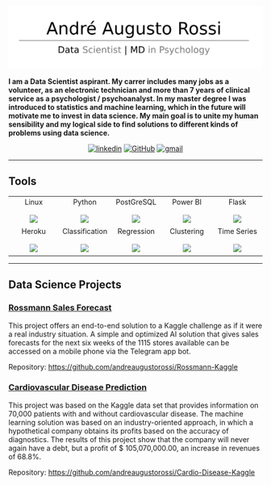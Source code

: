 ![](andre.png)



**I am a Data Scientist aspirant. My carrer includes many jobs as a volunteer, as an electronic technician and more than 7 years of clinical service as a psychologist / psychoanalyst. In my master degree I was introduced to statistics and machine learning, which in the future will motivate me to invest in data science. My main goal is to unite my human sensibility and my logical side to find solutions to different kinds of problems using data science.**  




<p align="center">
  <a href="https://www.linkedin.com/in/andre-augusto-rossi" target="_blank"><img alt="linkedin" src="https://img.shields.io/badge/-LinkedIn-0077B5?style=flat-square&logo=Linkedin&logoColor=white"></a>
    <a href="https://github.com/andreaugustorossi" target="_blank"><img alt="GitHub" src="https://img.shields.io/badge/-@andreaugustorossi-181717?style=flat-square&logo=GitHub&logoColor=white"></a>
    <a href="mailto:andreaugustorossi@gmail.com?subject=Hello%20Andre" target="_blank"><img alt="gmail" src="https://img.shields.io/badge/-Gmail-c14438?style=flat-square&logo=Gmail&logoColor=white&link=mailto:andreaugustorossi@gmail.com"></a>

---
## Tools
<p align="left">
 <table>
  <tbody>
    <tr valign="top">
      <td width="20%" align="center">
        <span>Linux</span><br><br>
        <img height="64px" src="http://pngimg.com/uploads/linux/linux_PNG48.png">
      </td>
      <td width="20%" align="center">
        <span>Python</span><br><br>
        <img height="64px" src="https://cdn.svgporn.com/logos/python.svg">
      </td>
      <td width="20%" align="center">
        <span>PostGreSQL</span><br><br>
        <img height="64px" src="https://cdn.svgporn.com/logos/postgresql.svg">
      </td>
      <td width="20%" align="center">
        <span>Power BI</span><br><br>
        <img height="64px" src="https://cdn.worldvectorlogo.com/logos/power-bi.svg">
      </td>
      <td width="20%" align="center">
        <span>Flask</span><br><br>
        <img height="64px" src="https://flask.palletsprojects.com/en/1.1.x/_images/flask-logo.png">
      </td>
    </tr>
    <tr valign="top">
      <td width="20%" align="center">
        <span>Heroku</span><br><br>
        <img height="64px" src="https://blog.4linux.com.br/wp-content/uploads/2018/01/Heroku.png">
      </td>
      <td width="20%" align="center">
        <span>Classification</span><br><br>
        <img height="64px" src="https://static.javatpoint.com/tutorial/machine-learning/images/classification-algorithm-in-machine-learning.png">
      </td>
      </td>
      <td width="20%" align="center">
        <span>Regression</span><br><br>
        <img height="64px" src="https://miro.medium.com/max/1200/1*87aMm1RRoaxS4Sy8Q-XMDg.jpeg">
      </td>
    <td width="20%" align="center">
        <span>Clustering</span><br><br>
        <img height="64px" src="https://prateekvjoshi.files.wordpress.com/2013/06/main.jpg">
      </td>
      <td width="20%" align="center">
        <span>Time Series</span><br><br>
        <img height="64px" src="https://3qeqpr26caki16dnhd19sv6by6v-wpengine.netdna-ssl.com/wp-content/uploads/2016/07/Naive-Time-Series-Prediction-With-Neural-Networks.png">
  </tbody>
</table>
</p>

---
 ## Data Science Projects
  ### [Rossmann Sales Forecast](https://github.com/andreaugustorossi/Rossmann-Kaggle)

This project offers an end-to-end solution to a Kaggle challenge as if it were a real industry situation. A simple and optimized AI solution that gives sales forecasts for the next six weeks of the 1115 stores available can be accessed on a mobile phone via the Telegram app bot.

Repository: https://github.com/andreaugustorossi/Rossmann-Kaggle




### [Cardiovascular Disease Prediction](https://github.com/andreaugustorossi/Cardio-Disease-Kaggle)

This project was based on the Kaggle data set that provides information on 70,000 patients with and without cardiovascular disease. The machine learning solution was based on an industry-oriented approach, in which a hypothetical company obtains its profits based on the accuracy of diagnostics. The results of this project show that the company will never again have a debt, but a profit of $ 105,070,000.00, an increase in revenues of 68.8%.

Repository: https://github.com/andreaugustorossi/Cardio-Disease-Kaggle
